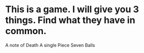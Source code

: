 # This is a game. I will give you 3 things. Find what they have in common.

A note of Death
A single Piece
Seven Balls

